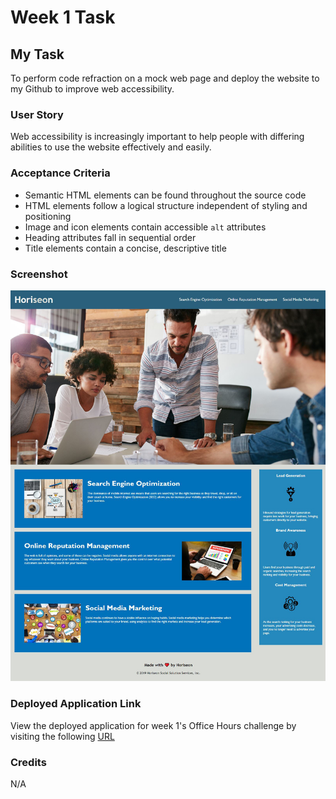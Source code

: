 # Week 1 Task

## My Task

To perform code refraction on a mock web page and deploy the website to my Github to improve web accessibility.

### User Story

Web accessibility is increasingly important to help people with differing abilities to use the website effectively and easily.

### Acceptance Criteria

* Semantic HTML elements can be found throughout the source code
* HTML elements follow a logical structure independent of styling and positioning
* Image and icon elements contain accessible `alt` attributes
* Heading attributes fall in sequential order
* Title elements contain a concise, descriptive title

### Screenshot

![image](assets/images/screenshot.jpg)

### Deployed Application Link

View the deployed application for week 1's Office Hours challenge by visiting the following [URL](https://makemassair.github.io/code-refactor-lesson)

### Credits 

N/A